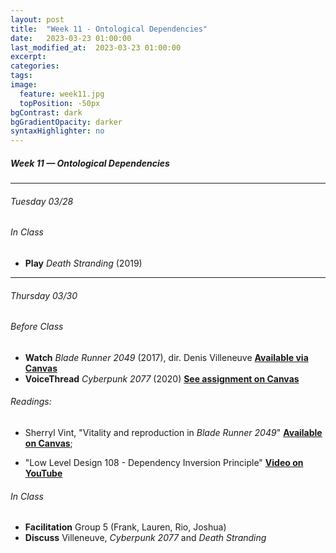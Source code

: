 ```yaml
---
layout: post
title:  "Week 11 - Ontological Dependencies"
date:   2023-03-23 01:00:00
last_modified_at:  2023-03-23 01:00:00
excerpt: 
categories: 
tags: 
image:
  feature: week11.jpg
  topPosition: -50px
bgContrast: dark
bgGradientOpacity: darker
syntaxHighlighter: no
---
```

##### **Week 11 — Ontological Dependencies**

---

###### Tuesday 03/28

###### *In Class*
- **Play** *Death Stranding* (2019) 

---

###### Thursday 03/30

###### *Before Class*
- **Watch** *Blade Runner 2049* (2017), dir. Denis Villeneuve [**Available via Canvas**](https://uncch.instructure.com/courses/17305/discussion_topics/153513)
- **VoiceThread** *Cyberpunk 2077* (2020) [**See assignment on Canvas**](https://uncch.instructure.com/courses/17305/assignments/193559)

###### Readings:

- Sherryl Vint, "Vitality and reproduction in *Blade Runner 2049*" [**Available on Canvas**](https://uncch.instructure.com/courses/17305/files/folder/Readings?preview=3127839);

- "Low Level Design 108 - Dependency Inversion Principle" [**Video on YouTube**](https://www.youtube.com/watch?v=_CQuOfIqaGE)

###### *In Class*
- **Facilitation** Group 5 (Frank, Lauren, Rio, Joshua)
- **Discuss** Villeneuve, *Cyberpunk 2077* and *Death Stranding*
